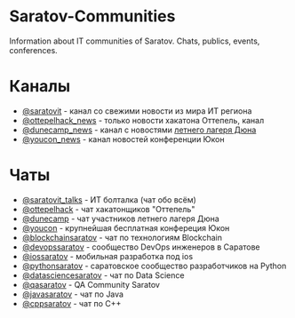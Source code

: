 # Saratov-Communities
Information about IT communities of Saratov. Chats, publics, events, conferences.

# Каналы

- [@saratovit](https://t.me/saratovit) - канал со свежими новости из мира ИТ региона
- [@ottepelhack_news](https://t.me/ottepelhack_news) - только новости хакатона Оттепель, канал
- [@dunecamp_news](https://t.me/dunecamp_news) - канал с новостями [летнего лагеря Дюна](https://dunecamp.ru)
- [@youcon_news](https://t.me/youcon_news) - канал новостей конференции Юкон

# Чаты
- [@saratovit_talks](https://t.me/saratovit_talks) - ИТ болталка (чат обо всём)
- [@ottepelhack](https://t.me/ottepelhack) - чат хакатонщиков "Оттепель"
- [@dunecamp](https://t.me/dunecamp) - чат участников летнего лагеря Дюна
- [@youcon](https://t.me/youcon) - крупнейшая бесплатная конфереция Юкон
- [@blockchainsaratov](https://t.me/blockchainsaratov) - чат по технологиям Blockchain
- [@devopssaratov](https://t.me/devopssaratov) - сообщество DevOps инженеров в Саратове
- [@iossaratov](https://t.me/iossaratov) - мобильная разработка под ios
- [@pythonsaratov](https://t.me/pythonsaratov) - саратовское сообщество разработчиков на Python
- [@datasciencesaratov](https://t.me/datasciencesaratov) - чат по Data Science
- [@qasaratov](https://t.me/qasaratov) - QA Community Saratov
- [@javasaratov](https://t.me/javasaratov) - чат по Java
- [@cppsaratov](https://t.me/cppsaratov) - чат по С++

